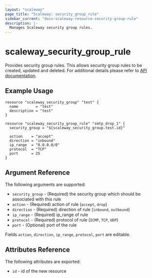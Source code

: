 ```yaml
---
layout: "scaleway"
page_title: "Scaleway: security_group_rule"
sidebar_current: "docs-scaleway-resource-security-group-rule"
description: |-
  Manages Scaleway security group rules.
---
```


# scaleway_security_group_rule

Provides security group rules. This allows security group rules to be created, updated and deleted.
For additional details please refer to [API documentation](https://developer.scaleway.com/#security-groups-manage-rules).

## Example Usage

```hcl
resource "scaleway_security_group" "test" {
  name        = "test"
  description = "test"
}

resource "scaleway_security_group_rule" "smtp_drop_1" {
  security_group = "${scaleway_security_group.test.id}"

  action    = "accept"
  direction = "inbound"
  ip_range  = "0.0.0.0/0"
  protocol  = "TCP"
  port      = 25
}
```

## Argument Reference

The following arguments are supported:

* `security_group` - (Required) the security group which should be associated with this rule
* `action` - (Required) action of rule (`accept`, `drop`)
* `direction` - (Required) direction of rule (`inbound`, `outbound`)
* `ip_range` - (Required) ip_range of rule
* `protocol` - (Required) protocol of rule (`ICMP`, `TCP`, `UDP`)
* `port` - (Optional) port of the rule

Fields `action`, `direction`, `ip_range`, `protocol`, `port` are editable.

## Attributes Reference

The following attributes are exported:

* `id` - id of the new resource
